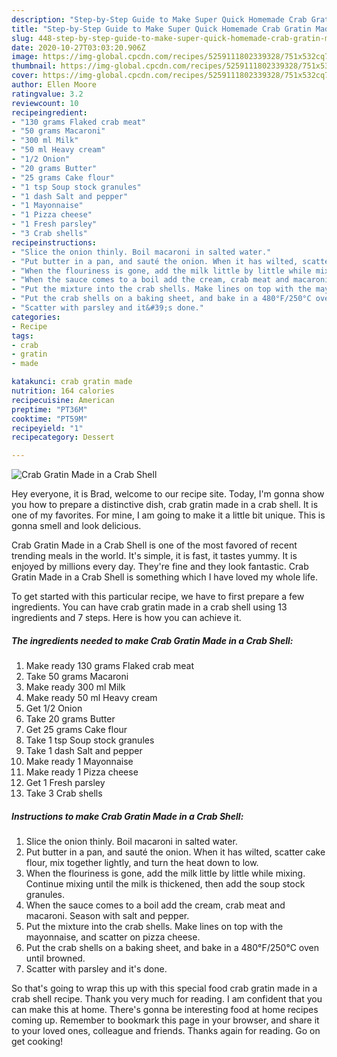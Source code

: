 ```yaml
---
description: "Step-by-Step Guide to Make Super Quick Homemade Crab Gratin Made in a Crab Shell"
title: "Step-by-Step Guide to Make Super Quick Homemade Crab Gratin Made in a Crab Shell"
slug: 448-step-by-step-guide-to-make-super-quick-homemade-crab-gratin-made-in-a-crab-shell
date: 2020-10-27T03:03:20.906Z
image: https://img-global.cpcdn.com/recipes/5259111802339328/751x532cq70/crab-gratin-made-in-a-crab-shell-recipe-main-photo.jpg
thumbnail: https://img-global.cpcdn.com/recipes/5259111802339328/751x532cq70/crab-gratin-made-in-a-crab-shell-recipe-main-photo.jpg
cover: https://img-global.cpcdn.com/recipes/5259111802339328/751x532cq70/crab-gratin-made-in-a-crab-shell-recipe-main-photo.jpg
author: Ellen Moore
ratingvalue: 3.2
reviewcount: 10
recipeingredient:
- "130 grams Flaked crab meat"
- "50 grams Macaroni"
- "300 ml Milk"
- "50 ml Heavy cream"
- "1/2 Onion"
- "20 grams Butter"
- "25 grams Cake flour"
- "1 tsp Soup stock granules"
- "1 dash Salt and pepper"
- "1 Mayonnaise"
- "1 Pizza cheese"
- "1 Fresh parsley"
- "3 Crab shells"
recipeinstructions:
- "Slice the onion thinly. Boil macaroni in salted water."
- "Put butter in a pan, and sauté the onion. When it has wilted, scatter cake flour, mix together lightly, and turn the heat down to low."
- "When the flouriness is gone, add the milk little by little while mixing. Continue mixing until the milk is thickened, then add the soup stock granules."
- "When the sauce comes to a boil add the cream, crab meat and macaroni. Season with salt and pepper."
- "Put the mixture into the crab shells. Make lines on top with the mayonnaise, and scatter on pizza cheese."
- "Put the crab shells on a baking sheet, and bake in a 480°F/250°C oven until browned."
- "Scatter with parsley and it&#39;s done."
categories:
- Recipe
tags:
- crab
- gratin
- made

katakunci: crab gratin made 
nutrition: 164 calories
recipecuisine: American
preptime: "PT36M"
cooktime: "PT59M"
recipeyield: "1"
recipecategory: Dessert

---
```



![Crab Gratin Made in a Crab Shell](https://img-global.cpcdn.com/recipes/5259111802339328/751x532cq70/crab-gratin-made-in-a-crab-shell-recipe-main-photo.jpg)

Hey everyone, it is Brad, welcome to our recipe site. Today, I'm gonna show you how to prepare a distinctive dish, crab gratin made in a crab shell. It is one of my favorites. For mine, I am going to make it a little bit unique. This is gonna smell and look delicious.

Crab Gratin Made in a Crab Shell is one of the most favored of recent trending meals in the world. It's simple, it is fast, it tastes yummy. It is enjoyed by millions every day. They're fine and they look fantastic. Crab Gratin Made in a Crab Shell is something which I have loved my whole life.




To get started with this particular recipe, we have to first prepare a few ingredients. You can have crab gratin made in a crab shell using 13 ingredients and 7 steps. Here is how you can achieve it.

<!--inarticleads1-->

##### The ingredients needed to make Crab Gratin Made in a Crab Shell:

1. Make ready 130 grams Flaked crab meat
1. Take 50 grams Macaroni
1. Make ready 300 ml Milk
1. Make ready 50 ml Heavy cream
1. Get 1/2 Onion
1. Take 20 grams Butter
1. Get 25 grams Cake flour
1. Take 1 tsp Soup stock granules
1. Take 1 dash Salt and pepper
1. Make ready 1 Mayonnaise
1. Make ready 1 Pizza cheese
1. Get 1 Fresh parsley
1. Take 3 Crab shells




<!--inarticleads2-->

##### Instructions to make Crab Gratin Made in a Crab Shell:

1. Slice the onion thinly. Boil macaroni in salted water.
1. Put butter in a pan, and sauté the onion. When it has wilted, scatter cake flour, mix together lightly, and turn the heat down to low.
1. When the flouriness is gone, add the milk little by little while mixing. Continue mixing until the milk is thickened, then add the soup stock granules.
1. When the sauce comes to a boil add the cream, crab meat and macaroni. Season with salt and pepper.
1. Put the mixture into the crab shells. Make lines on top with the mayonnaise, and scatter on pizza cheese.
1. Put the crab shells on a baking sheet, and bake in a 480°F/250°C oven until browned.
1. Scatter with parsley and it&#39;s done.




So that's going to wrap this up with this special food crab gratin made in a crab shell recipe. Thank you very much for reading. I am confident that you can make this at home. There's gonna be interesting food at home recipes coming up. Remember to bookmark this page in your browser, and share it to your loved ones, colleague and friends. Thanks again for reading. Go on get cooking!
